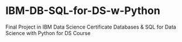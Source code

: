 # IBM-DB-SQL-for-DS-w-Python
Final Project in IBM Data Science Certificate Databases &amp; SQL for Data Science with Python for DS Course
